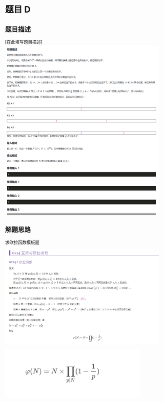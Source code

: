 # 题目 D

## 题目描述
[在此填写题目描述]
![alt text](assets/README/image.png)
## 解题思路
求欧拉函数模板题

![alt text](assets/README/image-1.png)

![alt text](assets/README/image-2.png)